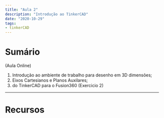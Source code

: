 ```yaml
---
title: "Aula 2"
description: "Introdução ao TinkerCAD"
date: "2020-10-29"
tags:
- tinkerCAD
---
```


# Sumário

(Aula Online)

1. Introdução ao ambiente de trabalho para desenho em 3D dimensões;
2. Eixos Cartesianos e Planos Auxilares;
3. do TinkerCAD para o Fusion360 (Exercicio 2)


___
# Recursos




